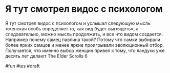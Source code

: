 # Я тут смотрел видос с психологом

Я тут смотрел видос с психологом и услышал следующую мысль «женская особь определяет то, как вид будет выглядеть», а следовательно, можно мысль продолжить, и все что видом создается. Например почему самец павлина такой? Потому что самки выбирали более ярких самцов и менее яркие проигрывали эволюционный отбор.
Получается, что именно выбор женщин  привел к тому, что ландухи уже десять лет делают The Elder Scrolls 6

#fun #tes
#draft